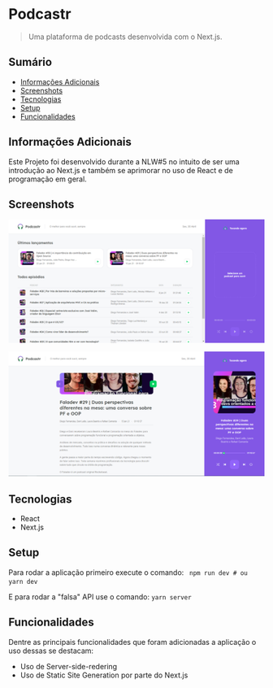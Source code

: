 # Podcastr

> Uma plataforma de podcasts desenvolvida com o Next.js.

## Sumário

- [Informações Adicionais](#Informações-Adicionais)
- [Screenshots](#Screenshots)
- [Tecnologias](#Tecnologias)
- [Setup](#setup)
- [Funcionalidades](#Funcionalidades)

## Informações Adicionais

Este Projeto foi desenvolvido durante a NLW#5 no intuito de ser uma introdução ao Next.js e também se aprimorar no uso de React e de programação em geral.

## Screenshots

![Example screenshot](./readme-images/first-screenshot.png)

![Example screenshot](./readme-images/second-screenshot.png)

## Tecnologias

- React
- Next.js

## Setup

Para rodar a aplicação primeiro execute o comando:
` npm run dev # ou yarn dev`

E para rodar a "falsa" API use o comando:
`yarn server`

## Funcionalidades

Dentre as principais funcionalidades que foram adicionadas a aplicação o uso dessas se destacam:

- Uso de Server-side-redering
- Uso de Static Site Generation por parte do Next.js
